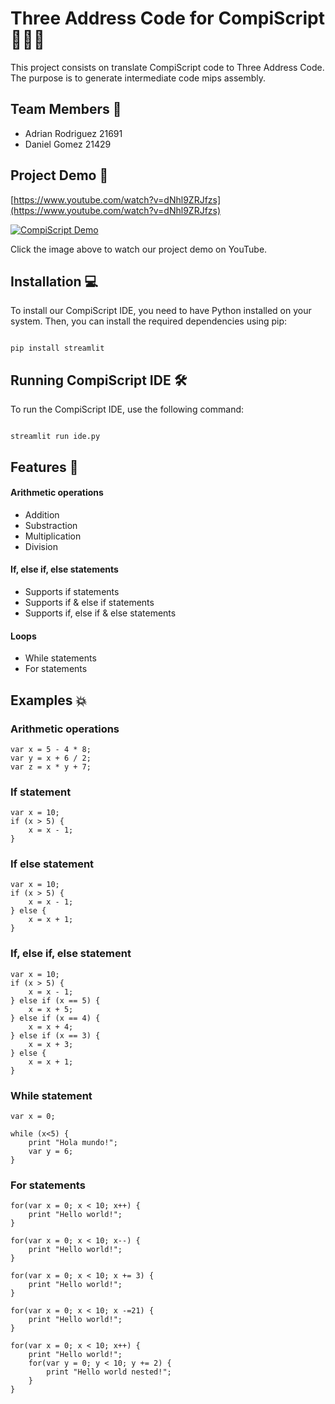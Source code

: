 # Three Address Code for CompiScript 🧑🏻‍💻

This project consists on translate CompiScript code to Three Address Code. The purpose is to generate intermediate code mips assembly.

## Team Members 👥

- Adrian Rodriguez 21691
- Daniel Gomez 21429

## Project Demo 🎥

[https://www.youtube.com/watch?v=dNhl9ZRJfzs](https://www.youtube.com/watch?v=dNhl9ZRJfzs)

[![CompiScript Demo](https://img.youtube.com/vi/dNhl9ZRJfzs/0.jpg)](https://www.youtube.com/watch?v=dNhl9ZRJfzs)

Click the image above to watch our project demo on YouTube.

## Installation 💻

To install our CompiScript IDE, you need to have Python installed on your system. Then, you can install the required dependencies using pip:

```

pip install streamlit

```

## Running CompiScript IDE 🛠️

To run the CompiScript IDE, use the following command:

```

streamlit run ide.py

```

## Features 🚀

#### Arithmetic operations
- Addition
- Substraction
- Multiplication
- Division

#### If, else if, else statements
- Supports if statements
- Supports if & else if statements
- Supports if, else if & else statements

#### Loops
- While statements
- For statements

## Examples 💥

### Arithmetic operations

```
var x = 5 - 4 * 8;
var y = x + 6 / 2;
var z = x * y + 7;
```

### If statement

```
var x = 10;
if (x > 5) {
    x = x - 1;
}
```

### If else statement

```
var x = 10;
if (x > 5) {
    x = x - 1;
} else {
    x = x + 1;
}
```

### If, else if, else statement
```
var x = 10;
if (x > 5) {
    x = x - 1;
} else if (x == 5) {
    x = x + 5;  
} else if (x == 4) {
    x = x + 4;  
} else if (x == 3) {
    x = x + 3;  
} else {
    x = x + 1;
}
```

### While statement

```
var x = 0;

while (x<5) {
    print "Hola mundo!";
    var y = 6;
}
```

### For statements

```
for(var x = 0; x < 10; x++) {
    print "Hello world!";
}
```

```
for(var x = 0; x < 10; x--) {
    print "Hello world!";
}
```

```
for(var x = 0; x < 10; x += 3) {
    print "Hello world!";
}
```

```
for(var x = 0; x < 10; x -=21) {
    print "Hello world!";
}
```

```
for(var x = 0; x < 10; x++) {
    print "Hello world!";
    for(var y = 0; y < 10; y += 2) {
        print "Hello world nested!";
    }
}
```
